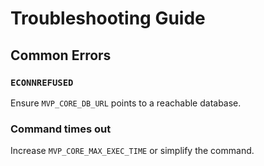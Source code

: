 # Troubleshooting Guide

## Common Errors

### `ECONNREFUSED`
Ensure `MVP_CORE_DB_URL` points to a reachable database.

### Command times out
Increase `MVP_CORE_MAX_EXEC_TIME` or simplify the command.
